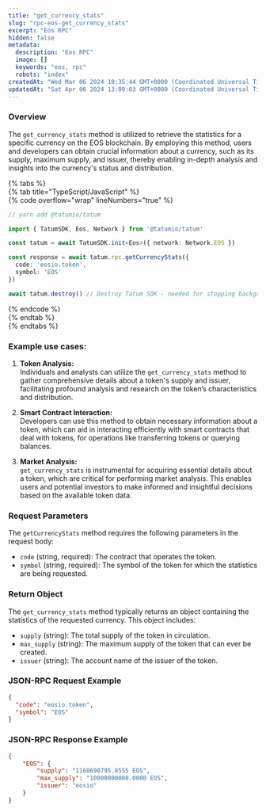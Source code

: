 ```yaml
---
title: "get_currency_stats"
slug: "rpc-eos-get_currency_stats"
excerpt: "Eos RPC"
hidden: false
metadata: 
  description: "Eos RPC"
  image: []
  keywords: "eos, rpc"
  robots: "index"
createdAt: "Wed Mar 06 2024 10:35:44 GMT+0000 (Coordinated Universal Time)"
updatedAt: "Sat Apr 06 2024 13:09:03 GMT+0000 (Coordinated Universal Time)"
---
```




### Overview

The `get_currency_stats` method is utilized to retrieve the statistics for a specific currency on the EOS blockchain. By employing this method, users and developers can obtain crucial information about a currency, such as its supply, maximum supply, and issuer, thereby enabling in-depth analysis and insights into the currency's status and distribution.

{% tabs %}  
{% tab title="TypeScript/JavaScript" %}  
{% code overflow="wrap" lineNumbers="true" %}

```typescript
// yarn add @tatumio/tatum

import { TatumSDK, Eos, Network } from '@tatumio/tatum'

const tatum = await TatumSDK.init<Eos>({ network: Network.EOS })

const response = await tatum.rpc.getCurrencyStats({
  code: 'eosio.token',
  symbol: 'EOS'
})

await tatum.destroy() // Destroy Tatum SDK - needed for stopping background jobs
```

{% endcode %}  
{% endtab %}  
{% endtabs %}

### Example use cases:

1. **Token Analysis:**  
   Individuals and analysts can utilize the `get_currency_stats` method to gather comprehensive details about a token's supply and issuer, facilitating profound analysis and research on the token’s characteristics and distribution.

2. **Smart Contract Interaction:**  
   Developers can use this method to obtain necessary information about a token, which can aid in interacting efficiently with smart contracts that deal with tokens, for operations like transferring tokens or querying balances.

3. **Market Analysis:**  
   `get_currency_stats` is instrumental for acquiring essential details about a token, which are critical for performing market analysis. This enables users and potential investors to make informed and insightful decisions based on the available token data.

### Request Parameters

The `getCurrencyStats` method requires the following parameters in the request body:

- `code` (string, required): The contract that operates the token.
- `symbol` (string, required): The symbol of the token for which the statistics are being requested.

### Return Object

The `get_currency_stats` method typically returns an object containing the statistics of the requested currency. This object includes:

- `supply` (string): The total supply of the token in circulation.
- `max_supply` (string): The maximum supply of the token that can ever be created.
- `issuer` (string): The account name of the issuer of the token.

### JSON-RPC Request Example

```json
{
  "code": "eosio.token",
  "symbol": "EOS"
}
```

### JSON-RPC Response Example

```json
{
    "EOS": {
        "supply": "1168690795.8555 EOS",
        "max_supply": "10000000000.0000 EOS",
        "issuer": "eosio"
    }
}
```
